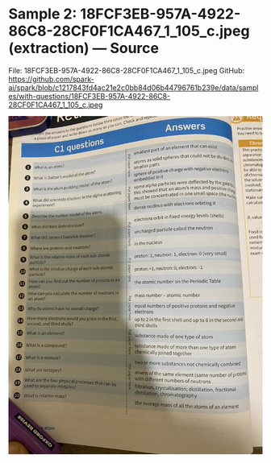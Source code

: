 # Sample 2: 18FCF3EB-957A-4922-86C8-28CF0F1CA467_1_105_c.jpeg (extraction) — Source

File: 18FCF3EB-957A-4922-86C8-28CF0F1CA467_1_105_c.jpeg
GitHub: https://github.com/spark-ai/spark/blob/c1217843fd4ac21e2c0bb84d06b44796761b239e/data/samples/with-questions/18FCF3EB-957A-4922-86C8-28CF0F1CA467_1_105_c.jpeg

<img src="../../../../data/samples/with-questions/18FCF3EB-957A-4922-86C8-28CF0F1CA467_1_105_c.jpeg" alt="18FCF3EB-957A-4922-86C8-28CF0F1CA467_1_105_c.jpeg" width="1024">
